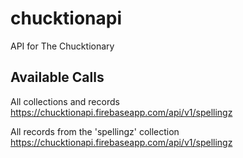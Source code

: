# chucktionapi

API for The Chucktionary

## Available Calls

All collections and records
https://chucktionapi.firebaseapp.com/api/v1/spellingz

All records from the 'spellingz' collection
https://chucktionapi.firebaseapp.com/api/v1/spellingz

